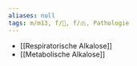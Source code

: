 ```yaml
---
aliases: null
tags: m/m13, f/🍺, f/🫁, Pathologie
---
```

- [[Respiratorische Alkalose]]
- [[Metabolische Alkalose]]